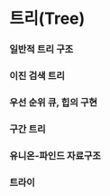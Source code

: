 트리(Tree)
=====

### 일반적 트리 구조

### 이진 검색 트리

### 우선 순위 큐, 힙의 구현

### 구간 트리

### 유니온-파인드 자료구조

### 트라이
